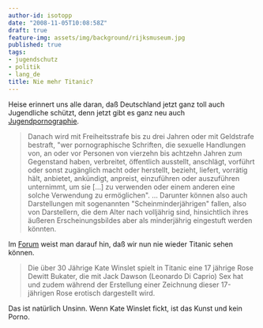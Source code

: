 ```yaml
---
author-id: isotopp
date: "2008-11-05T10:08:58Z"
draft: true
feature-img: assets/img/background/rijksmuseum.jpg
published: true
tags:
- jugendschutz
- politik
- lang_de
title: Nie mehr Titanic?
---
```

Heise erinnert uns alle daran, daß Deutschland jetzt ganz toll auch Jugendliche schützt, denn jetzt gibt es ganz neu auch <a href="http://www.heise.de/newsticker/Strafgesetzbuch-kennt-ab-morgen-den-Begriff-Jugendpornographie--/meldung/118381">Jugendpornographie</a>. <blockquote>Danach wird mit Freiheitsstrafe bis zu drei Jahren oder mit Geldstrafe bestraft, "wer pornographische Schriften, die sexuelle Handlungen von, an oder vor Personen von vierzehn bis achtzehn Jahren zum Gegenstand haben, verbreitet, öffentlich ausstellt, anschlägt, vorführt oder sonst zugänglich macht oder herstellt, bezieht, liefert, vorrätig hält, anbietet, ankündigt, anpreist, einzuführen oder auszuführen unternimmt, um sie [...] zu verwenden oder einem anderen eine solche Verwendung zu ermöglichen".
…
Darunter können also auch Darstellungen mit sogenannten "Scheinminderjährigen" fallen, also von Darstellern, die dem Alter nach volljährig sind, hinsichtlich ihres äußeren Erscheinungsbildes aber als minderjährig eingestuft werden könnten.</blockquote> Im <a href="http://www.heise.de/newsticker/foren/S-Titanic-Rose-ist-erst-17/forum-146834/msg-15815636/read/">Forum</a> weist man darauf hin, daß wir nun nie wieder Titanic sehen können. <blockquote>Die über 30 Jährige Kate Winslet spielt in Titanic eine 17 jährige Rose Dewitt Bukater, die mit Jack Dawson (Leonardo Di Caprio) Sex hat und zudem während der Erstellung einer Zeichnung dieser 17-jährigen Rose erotisch dargestellt wird.</blockquote> Das ist natürlich Unsinn. Wenn Kate Winslet fickt, ist das Kunst und kein Porno.
